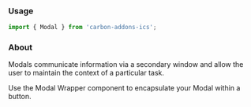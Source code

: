 ### Usage

```js
import { Modal } from 'carbon-addons-ics';
```

### About

Modals communicate information via a secondary window and allow the user to maintain the context of a particular task.

Use the Modal Wrapper component to encapsulate your Modal within a button.